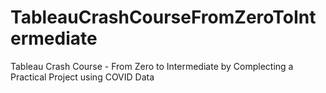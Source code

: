 # TableauCrashCourseFromZeroToIntermediate
Tableau Crash Course - From Zero to Intermediate by Complecting a Practical Project using COVID Data
